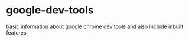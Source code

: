 # google-dev-tools
basic information about google chrome dev tools and also include inbuilt features
